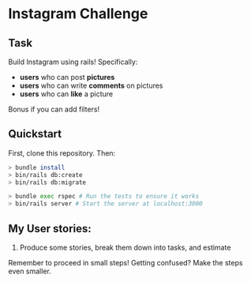 Instagram Challenge
===================

## Task

Build Instagram using rails!
Specifically:
- **users** who can post **pictures**
- **users** who can write **comments** on pictures
- **users** who can **like** a picture

Bonus if you can add filters!

## Quickstart

First, clone this repository. Then:

```bash
> bundle install
> bin/rails db:create
> bin/rails db:migrate

> bundle exec rspec # Run the tests to ensure it works
> bin/rails server # Start the server at localhost:3000
```

## My User stories:

1. Produce some stories, break them down into tasks, and estimate

Remember to proceed in small steps! Getting confused? Make the steps even smaller.
